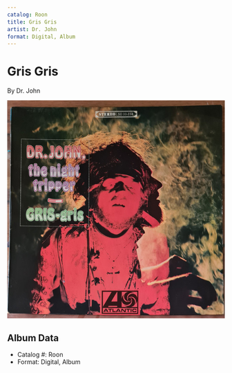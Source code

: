 ```yaml
---
catalog: Roon
title: Gris Gris
artist: Dr. John
format: Digital, Album
---
```


# Gris Gris

By Dr. John

![](../../assets/albumcovers/Dr_John-Gris_Gris.png)

## Album Data

- Catalog #: Roon
- Format: Digital, Album


